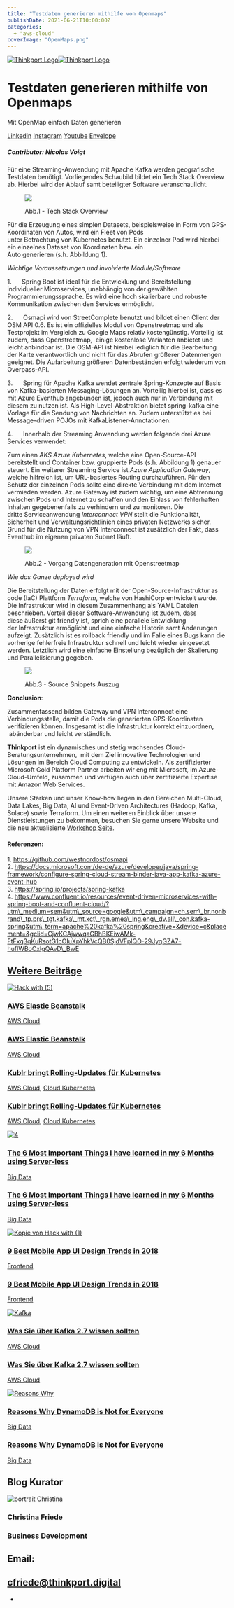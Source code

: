 ```yaml
---
title: "Testdaten generieren mithilfe von Openmaps"
publishDate: 2021-06-21T10:00:00Z
categories: 
  + "aws-cloud"
coverImage: "OpenMaps.png"
---
```


 [![Thinkport Logo](images/Logo_horizontral_new-ovavzp5ztqmosy1yz1jrwr9fv5swhtoc0bky3tkc3g.png "Logo Bright Colours")](https://thinkport.digital)[![Thinkport Logo](images/Logo_horizontral_new-ovavzp5ztqmosy1yz1jrwr9fv5swhtoc0bky3tkc3g.png "Logo Bright Colours")](https://thinkport.digital)

# Testdaten generieren mithilfe von Openmaps

Mit OpenMap einfach Daten generieren

[Linkedin](https://www.linkedin.com/company/11759873) [Instagram](https://www.instagram.com/thinkport/) [Youtube](https://www.youtube.com/channel/UCnke3WYRT6bxuMK2t4jw2qQ) [Envelope](mailto:tdrechsel@thinkport.digital)[](#linksection)

##### _Contributor: Nicolas Voigt_

Für eine Streaming-Anwendung mit Apache Kafka werden geografische Testdaten benötigt. Vorliegendes Schaubild bildet ein Tech Stack Overview ab. Hierbei wird der Ablauf samt beteiligter Software veranschaulicht. 

<figure>

![](images/Abb-1.png)

<figcaption>

Abb.1 - Tech Stack Overview

</figcaption>

</figure>

Für die Erzeugung eines simplen Datasets, 
beispielsweise in Form von GPS-Koordinaten von Autos, wird ein Fleet von Pods  
unter Betrachtung von Kubernetes benutzt. Ein einzelner Pod wird hierbei ein einzelnes Dataset von Koordinaten bzw. ein  
Auto generieren (s.h. Abbildung 1).

_Wichtige Voraussetzungen und involvierte Module/Software_

1.      Spring Boot ist ideal für die Entwicklung und Bereitstellung individueller Microservices, unabhängig von der gewählten Programmierungssprache. Es wird eine hoch skalierbare und robuste Kommunikation zwischen den Services ermöglicht.

2.      Osmapi wird von StreetComplete benutzt und bildet einen Client der OSM API 0.6. Es ist ein offizielles Modul von Openstreetmap und als Testprojekt im Vergleich zu Google Maps relativ kostengünstig. Vorteilig ist zudem, dass Openstreetmap,  einige kostenlose Varianten anbietet und leicht anbindbar ist. Die OSM-API ist hierbei lediglich für die Bearbeitung der Karte verantwortlich und nicht für das Abrufen größerer Datenmengen geeignet. Die Aufarbeitung größeren Datenbeständen erfolgt wiederum von Overpass-API.  
  

3.      Spring für Apache Kafka wendet zentrale Spring-Konzepte auf Basis von Kafka-basierten Messaging-Lösungen an. Vorteilig hierbei ist, dass es mit Azure Eventhub angebunden ist, jedoch auch nur in Verbindung mit diesem zu nutzen ist. Als High-Level-Abstraktion bietet spring-kafka eine Vorlage für die Sendung von Nachrichten an. Zudem unterstützt es bei Message-driven POJOs mit KafkaListener-Annotationen.

4.      Innerhalb der Streaming Anwendung werden folgende drei Azure Services verwendet:

Zum einen _AKS Azure Kubernetes_, welche eine Open-Source-API bereitstellt und Container bzw. gruppierte Pods (s.h. Abbildung 1) genauer steuert. Ein weiterer Streaming Service ist _Azure Application Gateway_, welche hilfreich ist, um URL-basiertes Routing durchzuführen. Für den Schutz der einzelnen Pods sollte eine direkte Verbindung mit dem Internet vermieden werden. Azure Gateway ist zudem wichtig, 
um eine Abtrennung zwischen Pods und Internet zu schaffen und den Einlass von fehlerhaften Inhalten gegebenenfalls zu verhindern und zu monitoren. Die dritte Serviceanwendung _Interconnect VPN_ stellt die Funktionalität, Sicherheit und Verwaltungsrichtlinien eines privaten Netzwerks sicher. Grund für die Nutzung von VPN Interconnect ist zusätzlich der Fakt, dass Eventhub im eigenen privaten Subnet läuft.

<figure>

![](images/Abb2.png)

<figcaption>

Abb.2 - Vorgang Datengeneration mit Openstreetmap

</figcaption>

</figure>

_Wie das Ganze deployed_ _wird_   

Die Bereitstellung der Daten erfolgt mit der Open-Source-Infrastruktur as code (IaC) Plattform _Terraform_, welche von HashiCorp entwickelt wurde. Die Infrastruktur wird in diesem Zusammenhang als YAML Dateien beschrieben. Vorteil dieser Software-Anwendung ist zudem, dass  
diese äußerst git friendly ist, sprich eine parallele Entwicklung der Infrastruktur ermöglicht und eine einfache Historie samt Änderungen aufzeigt. Zusätzlich ist es rollback friendly und im Falle eines Bugs kann die vorherige fehlerfreie Infrastruktur schnell und leicht wieder eingesetzt werden. Letztlich wird eine einfache Einstellung bezüglich der Skalierung und Parallelisierung gegeben.

<figure>

![](images/Abb-3.png)

<figcaption>

Abb.3 - Source Snippets Auszug

</figcaption>

</figure>

**Conclusion**:

Zusammenfassend bilden Gateway und VPN Interconnect eine Verbindungsstelle, damit die Pods die generierten GPS-Koordinaten  
verifizieren können. Insgesamt ist die Infrastruktur korrekt einzuordnen,  abänderbar und leicht verständlich.

**Thinkport** ist ein dynamisches und stetig wachsendes Cloud-Beratungsunternehmen,  mit dem Ziel innovative Technologien und Lösungen im Bereich Cloud Computing zu entwickeln. Als zertifizierter Microsoft Gold Platform Partner arbeiten wir eng mit Microsoft, im Azure-Cloud-Umfeld, zusammen und verfügen auch über zertifizierte Expertise mit Amazon Web Services.

Unsere Stärken und unser Know-how liegen in den Bereichen Multi-Cloud, Data Lakes, Big Data, AI und Event-Driven Architectures (Hadoop, Kafka, Solace) sowie Terraform. Um einen weiteren Einblick über unsere Dienstleistungen zu bekommen, besuchen Sie gerne unsere Website und die neu aktualisierte [Workshop Seite](https://thinkport.digital/cloud-excellence-workshops/). 

#### Referenzen:   

1\. https://github.com/westnordost/osmapi  
2. https://docs.microsoft.com/de-de/azure/developer/java/spring-framework/configure-spring-cloud-stream-binder-java-app-kafka-azure-event-hub  
3\. https://spring.io/projects/spring-kafka  
4. https://www.confluent.io/resources/event-driven-microservices-with-spring-boot-and-confluent-cloud/?utm\_medium=sem&utm\_source=google&utm\_campaign=ch.sem\_br.nonbrand\_tp.prs\_tgt.kafka\_mt.xct\_rgn.emea\_lng.eng\_dv.all\_con.kafka-spring&utm\_term=apache%20kafka%20spring&creative=&device=c&placement=&gclid=CjwKCAjwwqaGBhBKEiwAMk-FtFxg3qKuRsotG1cOIuXpYhkVcQB0SjdVFplQO-29JygGZA7-huflWBoCxIgQAvD\_BwE

## [Weitere Beiträge](https://thinkport.digital/blog)

[![Hack with (5)](images/Hack-with-5.png "Hack with (5)")](https://thinkport.digital/aws-elastic-beanstalk-2/)

### [AWS Elastic Beanstalk](https://thinkport.digital/aws-elastic-beanstalk-2/ "AWS Elastic Beanstalk")

[AWS Cloud](https://thinkport.digital/category/aws-cloud/)

### [AWS Elastic Beanstalk](https://thinkport.digital/aws-elastic-beanstalk-2/ "AWS Elastic Beanstalk")

[AWS Cloud](https://thinkport.digital/category/aws-cloud/)

### [Kublr bringt Rolling-Updates für Kubernetes](https://thinkport.digital/kublr-rolling-updates-fuer-kubernetes/ "Kublr bringt Rolling-Updates für Kubernetes")

[AWS Cloud](https://thinkport.digital/category/aws-cloud/), [Cloud Kubernetes](https://thinkport.digital/category/cloud-kubernetes/)

### [Kublr bringt Rolling-Updates für Kubernetes](https://thinkport.digital/kublr-rolling-updates-fuer-kubernetes/ "Kublr bringt Rolling-Updates für Kubernetes")

[AWS Cloud](https://thinkport.digital/category/aws-cloud/), [Cloud Kubernetes](https://thinkport.digital/category/cloud-kubernetes/)

[![4](images/4-2.png "4")](https://thinkport.digital/the-6-most-important-things-i-have-learned-in-my-6-months-using-server-less/)

### [The 6 Most Important Things I have learned in my 6 Months using Server-less](https://thinkport.digital/the-6-most-important-things-i-have-learned-in-my-6-months-using-server-less/ "The 6 Most Important Things I have learned in my 6 Months using Server-less")

[Big Data](https://thinkport.digital/category/big-data/)

### [The 6 Most Important Things I have learned in my 6 Months using Server-less](https://thinkport.digital/the-6-most-important-things-i-have-learned-in-my-6-months-using-server-less/ "The 6 Most Important Things I have learned in my 6 Months using Server-less")

[Big Data](https://thinkport.digital/category/big-data/)

[![Kopie von Hack with (1)](images/Kopie-von-Hack-with-1.png "Kopie von Hack with (1)")](https://thinkport.digital/9-best-mobile-app-ui-design-trends-in-2018/)

### [9 Best Mobile App UI Design Trends in 2018](https://thinkport.digital/9-best-mobile-app-ui-design-trends-in-2018/ "9 Best Mobile App UI Design Trends in 2018")

[Frontend](https://thinkport.digital/category/frontend/)

### [9 Best Mobile App UI Design Trends in 2018](https://thinkport.digital/9-best-mobile-app-ui-design-trends-in-2018/ "9 Best Mobile App UI Design Trends in 2018")

[Frontend](https://thinkport.digital/category/frontend/)

[![Kafka](images/Kafka-1024x696.png "blog post kafka 2.7")](https://thinkport.digital/kafka-2-7-update/)

### [Was Sie über Kafka 2.7 wissen sollten](https://thinkport.digital/kafka-2-7-update/ "Was Sie über Kafka 2.7 wissen sollten")

[AWS Cloud](https://thinkport.digital/category/aws-cloud/)

### [Was Sie über Kafka 2.7 wissen sollten](https://thinkport.digital/kafka-2-7-update/ "Was Sie über Kafka 2.7 wissen sollten")

[AWS Cloud](https://thinkport.digital/category/aws-cloud/)

[![Reasons Why](images/Reasons-Why.png "Reasons Why")](https://thinkport.digital/reasons-why-dynamodb-is-not-for-everyone/)

### [Reasons Why DynamoDB is Not for Everyone](https://thinkport.digital/reasons-why-dynamodb-is-not-for-everyone/ "Reasons Why DynamoDB is Not for Everyone")

[Big Data](https://thinkport.digital/category/big-data/)

### [Reasons Why DynamoDB is Not for Everyone](https://thinkport.digital/reasons-why-dynamodb-is-not-for-everyone/ "Reasons Why DynamoDB is Not for Everyone")

[Big Data](https://thinkport.digital/category/big-data/)

## Blog Kurator

![portrait Christina](images/Christina.png)

### Christina Friede

### Business Development

## Email:

## [cfriede@thinkport.digital](mailto:cfriede@thinkport.digital)

* [](https://www.linkedin.com/in/christina-friede-2a6426168/)
